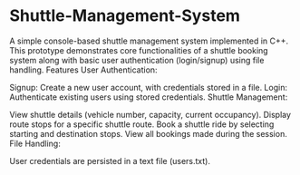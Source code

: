 # Shuttle-Management-System
A simple console-based shuttle management system implemented in C++. This prototype demonstrates core functionalities of a shuttle booking system along with basic user authentication (login/signup) using file handling.
Features
User Authentication:

Signup: Create a new user account, with credentials stored in a file.
Login: Authenticate existing users using stored credentials.
Shuttle Management:

View shuttle details (vehicle number, capacity, current occupancy).
Display route stops for a specific shuttle route.
Book a shuttle ride by selecting starting and destination stops.
View all bookings made during the session.
File Handling:

User credentials are persisted in a text file (users.txt).
